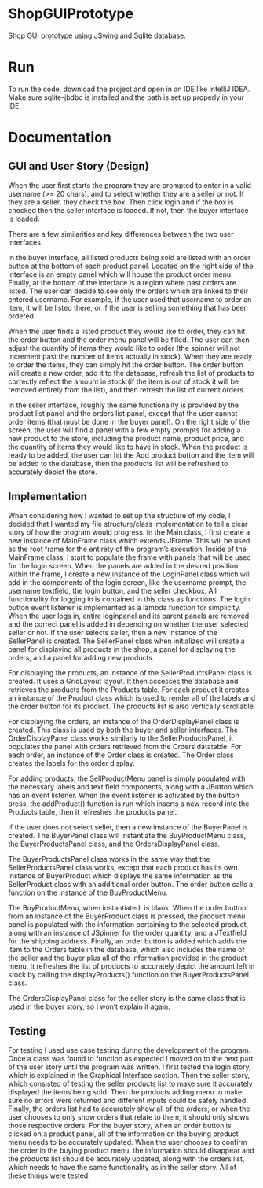 # ShopGUIPrototype
Shop GUI prototype using JSwing and Sqlite database.

# Run
To run the code, download the project and open in an IDE like intelliJ IDEA. Make sure sqlite-jbdbc is 
installed and the path is set up properly in your IDE.

# Documentation
## GUI and User Story (Design)
When the user first starts the program they are prompted to enter in a valid username (>= 20 chars), and to select whether 
they are a seller or not. If they are a seller, they check the box. Then click login and if the box is checked then the seller
interface is loaded. If not, then the buyer interface is loaded.

There are a few similarities and key differences between the two user interfaces. 

In the buyer interface, all listed products being sold are listed with an order button at the bottom of each product panel. 
Located on the right side of the interface is an empty panel which will house the product order menu. Finally, at the bottom of 
the interface is a region where past orders are listed. The user can decide to see only the orders which are linked to their entered 
username. For example, if the user used that username to order an item, it will be listed there, or if the user is selling something 
that has been ordered. 

When the user finds a listed product they would like to order, they can hit the order button and the order menu panel will be 
filled. The user can then adjust the quantity of items they would like to order (the spinner will not increment past the number of 
items actually in stock). When they are ready to order the items, they can simply hit the order button. The order button will create 
a new order, add it to the database, refresh the list of products to correctly reflect the amount in stock (if the item is out of 
stock it will be removed entirely from the list), and then refresh the list of current orders.

In the seller interface, roughly the same functionality is provided by the product list panel and the orders list panel, 
except that the user cannot order items (that must be done in the buyer panel). On the right side of the screen, the user will 
find a panel with a few empty prompts for adding a new product to the store, including the product name, product price, and the 
quantity of items they would like to have in stock. When the product is ready to be added, the user can hit the Add product button 
and the item will be added to the database, then the products list will be refreshed to accurately depict the store.

## Implementation
When considering how I wanted to set up the structure of my code, I decided that I wanted my file structure/class implementation 
to tell a clear story of how the program would progress. In the Main class, I first create a new instance of MainFrame class which 
extends JFrame. This will be used as the root frame for the entirety of the program’s execution. Inside of the MainFrame class, I 
start to populate the frame with panels that will be used for the login screen. When the panels are added in the desired position 
within the frame, I create a new instance of the LoginPanel class which will add in the components of the login screen, like the 
username prompt, the username textfield, the login button, and the seller checkbox. All functionality for logging in is contained 
in this class as functions. The login button event listener is implemented as a lambda function for simplicity. When the user logs 
in, entire loginpanel and its parent panels are removed and the correct panel is added in depending on whether the user selected 
seller or not. If the user selects seller, then a new instance of the SellerPanel is created. The SellerPanel class when initialized
will create a panel for displaying all products in the shop, a panel for displaying the orders, and a panel for adding new products.

For displaying the products, an instance of the SellerProductsPanel class is created. It uses a GridLayout layout. It then 
accesses the database and retrieves the products from the Products table. For each product it creates an instance of the 
Product class which is used to render all of the labels and the order button for its product. The products list is also vertically 
scrollable.

For displaying the orders, an instance of the OrderDisplayPanel class is created. This class is used by both the buyer and 
seller interfaces. The OrderDisplayPanel class works similarly to the SellerProductsPanel, it populates the panel with orders
retrieved from the Orders datatable. For each order, an instance of the Order class is created. The Order class creates the 
labels for the order display.

For adding products, the SellProductMenu panel is simply populated with the necessary labels and text field components, 
along with a JButton which has an event listener. When the event listener is activated by the button press, the addProduct() 
function is run which inserts a new record into the Products table, then it refreshes the products panel.

If the user does not select seller, then a new instance of the BuyerPanel is created. The BuyerPanel class will instantiate 
the BuyProductMenu class, the BuyerProductsPanel class, and the OrdersDisplayPanel class.

The BuyerProductsPanel class works in the same way that the SellerProductsPanel class works, except that each product has its 
own instance of BuyerProduct which displays the same information as the SellerProduct class with an additional order button. 
The order button calls a function on the instance of the BuyProductMenu.

The BuyProductMenu, when instantiated, is blank. When the order button from an instance of the BuyerProduct class is pressed,
the product menu panel is populated with the information pertaining to the selected product, along with an instance of JSpinner
for the order quantity, and a JTextfield for the shipping address. Finally, an order button is added which adds the item to the 
Orders table in the database, which also includes the name of the seller and the buyer plus all of the information provided in the 
product menu. It refreshes the list of products to accurately depict the amount left in stock by calling the displayProducts() 
function on the BuyerProductsPanel class. 

The OrdersDisplayPanel class for the seller story is the same class that is used in the buyer story, so I won’t explain it again.

## Testing
For testing I used use case testing during the development of the program. Once a class was found to function as expected I 
moved on to the next part of the user story until the program was written. I first tested the login story, which is explained 
in the Graphical Interface section. Then the seller story, which consisted of testing the seller products list to make sure it 
accurately displayed the items being sold. Then the products adding menu to make sure no errors were returned and different 
inputs could be safely handled. Finally, the orders list had to accurately show all of the orders, or when the user chooses 
to only show orders that relate to them, it should only shows those respective orders. For the buyer story, when an order button 
is clicked on a product panel, all of the information on the buying product menu needs to be accurately updated. When the user 
chooses to confirm the order in the buying product menu, the information should disappear and the products list should be 
accurately updated, along with the orders list, which needs to have the same functionality as in the seller story. All of 
these things were tested.
